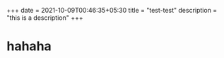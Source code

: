 +++ 
date = 2021-10-09T00:46:35+05:30
title = "test-test"
description = "this is a description"
+++

# hahaha
